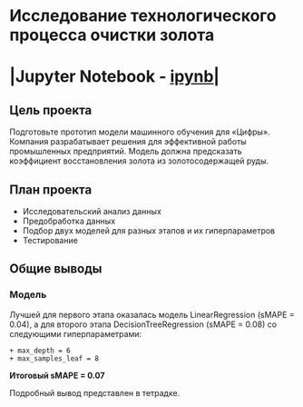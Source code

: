 # Исследование технологического процесса очистки золота

|Jupyter Notebook - [ipynb](https://github.com/tupperq/Portfolio/blob/main/GoldRecovery/GoldRecovery.ipynb)|
=
## Цель проекта
Подготовьте прототип модели машинного обучения для «Цифры». Компания разрабатывает решения для эффективной работы промышленных предприятий.
Модель должна предсказать коэффициент восстановления золота из золотосодержащей руды.

## План проекта

- Исследовательский анализ данных
- Предобработка данных
- Подбор двух моделей для разных этапов и их гиперпараметров
- Тестирование

## Общие выводы

### Модель

Лучшей для первого этапа оказалась модель LinearRegression  (sMAPE = 0.04), а для второго этапа DecisionTreeRegression (sMAPE = 0.08) со следующими гиперпараметрами:

    + max_depth = 6
    + max_samples_leaf = 8

__Итоговый sMAPE = 0.07__

Подробный вывод представлен в тетрадке.
